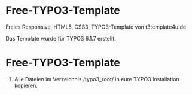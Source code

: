 Free-TYPO3-Template
===================

Freies Responsive, HTML5, CSS3, TYPO3-Template von t3template4u.de

Das Template wurde für TYPO3 6.1.7 erstellt. 

Free-TYPO3-Template
===================
1. Alle Dateien im Verzeichnis /typo3_root/ in eure TYPO3 Installation kopieren.
